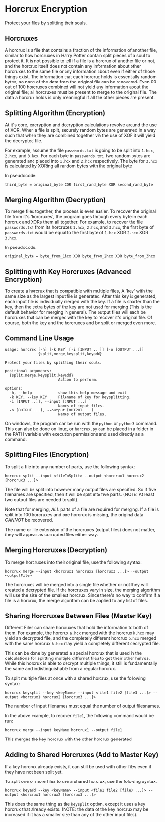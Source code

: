 # Horcrux Encryption

Protect your files by splitting their souls.

## Horcruxes

A horcrux is a file that contains a fraction of the information of another file,
similar to how horcruxes in Harry Potter contain split pieces of a soul to
protect it. It is not possible to tell if a file is a horcrux of another file or
not, and the horcrux itself does not contain any information about other
horcruxes to the same file or any information about even if either of those
things exist. The information that each horcrux holds is essentially random
bytes, so none of the data from the original file can be recovered. Even 99 out
of 100 horcruxes combined will not yield any information about the original
file; all horcruxes must be present to merge to the original file. The data a
horcrux holds is only meaningful if all the other pieces are present.

## Splitting Algorithm (Encryption)

At it's core, encryption and decryption calculations revolve around the use of
XOR. When a file is split, securely random bytes are generated in a way such
that when they are combined together via the use of XOR it will yield the
decrypted file. 

For example, assume the file `passwords.txt` is going to be split into `1.hcx`,
`2.hcx`, and `3.hcx`. For each byte in `passwords.txt`, two random bytes are
generated and placed into `1.hcx` and `2.hcx` respectively. The byte for `3.hcx`
is calculated by XORing all random bytes with the original byte

In pseudocode:

```
third_byte = original_byte XOR first_rand_byte XOR second_rand_byte
```

## Merging Algorithm (Decryption)

To merge files together, the process is even easier. To recover the original
file from it's 'horcruxes', the program goes through every byte in each horcrux
and XORs them all together. For example, to recover the file `passwords.txt`
from its horcruxes `1.hcx`, `2.hcx`, and `3.hcx`, the first byte of
`passwords.txt` would be equal to the first byte of `1.hcx` XOR `2.hcx` XOR
`3.hcx`.

In pseudocode:

```
original_byte = byte_from_1hcx XOR byte_from_2hcx XOR byte_from_3hcx
```

## Splitting with Key Horcruxes (Advanced Encryption)

To create a horcrux that is compatible with multiple files, A 'key' with the
same size as the largest input file is generated. After this key is generated,
each input file is individually merged with the key. If a file is shorter than
the key, then the extra bytes of the key are not used for merging (This is the
default behavior for merging in general). The output files will each be
horcruxes that can be merged with the key to recover it's original file. Of
course, both the key and the horcruxes and be split or merged even more.

## Command Line Usage

```
usage: horcrux [-h] [-k KEY] [-i [INPUT ...]] [-o [OUTPUT ...]]
               {split,merge,keysplit,keyadd}

Protect your files by splitting their souls.

positional arguments:
  {split,merge,keysplit,keyadd}
                        Action to perform.

options:
  -h, --help            show this help message and exit
  -k KEY, --key KEY     Filename of key for keysplitting.
  -i [INPUT ...], --input [INPUT ...]
                        Names of input files.
  -o [OUTPUT ...], --output [OUTPUT ...]
                        Names of output files.
```

On windows, the program can be run with the `python` or `python3` command. This
can also be done on linux, or `horcrux.py` can be placed in a folder in the PATH
variable with execution permissions and used directly as a command.

## Splitting Files (Encryption)

To split a file into any number of parts, use the following syntax:

```
horcrux split --input <fileToSplit> --output <horcrux1 horcrux2 [horcrux3 ...]>
```

The file will be split into however many output files are specified. So if five
filenames are specified, then it will be split into five parts. (NOTE: At least
two output files are needed to split).

Note that for merging, *ALL* parts of a file are required for merging. If a file
is split into 100 horcruxes and one horcrux is missing, the original data
*CANNOT* be recovered.

The name or file extension of the horcruxes (output files) does not matter, they
will appear as corrupted files either way.

## Merging Horcruxes (Decryption)

To merge horcruxes into their original file, use the following syntax:

```
horcrux merge --input <horcrux1 horcrux2 [horcrux3 ...]> --output <outputFile>
```

The horcruxes will be merged into a single file whether or not they will created
a decrypted file. If the horcruxes vary in size, the merging algorithm will use
the size of the smallest horcrux. Since there's no way to confirm if a file is a
horcrux, the merge algorithm can be applied to any list of files.

## Sharing Horcruxes Between Files (Master Key)

Different Files can share horcruxes that hold the information to both of them.
For example, the horcrux `a.hcx` merged with the horcrux `k.hcx` may yield an
decrypted file, and the completely different horcrux `b.hcx` merged with the
same horcrux `k.hcx` may yield a completely different decrypted file.

This can be done by generated a special horcrux that is used in the calculations
for splitting multiple differnet files to get their other halves. While this
horcrux is able to decrypt multiple things, it still is fundamentally the same
and indistinguishable from a regular horcrux.

To split multiple files at once with a shared horcrux, use the following syntax:

``` 
horcrux keysplit --key <keyName> --input <file1 file2 [file3 ...]> --output <horcrux1 horcrux2 [horcrux3 ...]>
```

The number of input filenames must equal the number of output filesnames.

In the above example, to recover `file1`, the following command would be run:

```
horcrux merge --input keyName horcrux1 --output file1
```

This merges the key horcrux with the other horcrux generated.

## Adding to Shared Horcruxes (Add to Master Key)

If a key horcrux already exists, it can still be used with other files even if
they have not been split yet.

To split one or more files to use a shared horcrux, use the folowing syntax:

```
horcrux keyadd --key <keyName> --input <file1 file2 [file3 ...]> --output <horcrux1 horcrux2 [horcrux3 ...]>
```

This does the same thing as the `keysplit` option, except it uses a key horcrux
that already exists. (NOTE: the data of the key horcrux may be increased if it
has a smaller size than any of the other input files).
